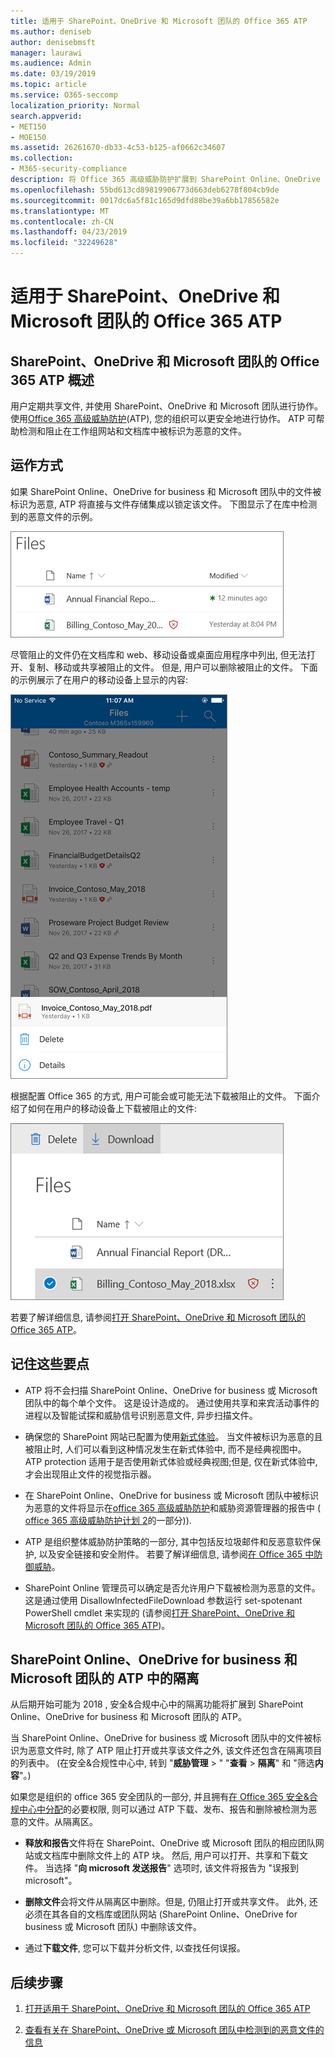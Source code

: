 ```yaml
---
title: 适用于 SharePoint、OneDrive 和 Microsoft 团队的 Office 365 ATP
ms.author: deniseb
author: denisebmsft
manager: laurawi
ms.audience: Admin
ms.date: 03/19/2019
ms.topic: article
ms.service: O365-seccomp
localization_priority: Normal
search.appverid:
- MET150
- MOE150
ms.assetid: 26261670-db33-4c53-b125-af0662c34607
ms.collection:
- M365-security-compliance
description: 将 Office 365 高级威胁防护扩展到 SharePoint Online、OneDrive for business 和 Microsoft 团队中的文件, 为您的组织启用更安全的协作。
ms.openlocfilehash: 55bd613cd89819906773d663deb6278f804cb9de
ms.sourcegitcommit: 0017dc6a5f81c165d9dfd88be39a6bb17856582e
ms.translationtype: MT
ms.contentlocale: zh-CN
ms.lasthandoff: 04/23/2019
ms.locfileid: "32249628"
---
```

# <a name="office-365-atp-for-sharepoint-onedrive-and-microsoft-teams"></a>适用于 SharePoint、OneDrive 和 Microsoft 团队的 Office 365 ATP

## <a name="overview-of-office-365-atp-for-sharepoint-onedrive-and-microsoft-teams"></a>SharePoint、OneDrive 和 Microsoft 团队的 Office 365 ATP 概述

用户定期共享文件, 并使用 SharePoint、OneDrive 和 Microsoft 团队进行协作。 使用[Office 365 高级威胁防护](office-365-atp.md)(ATP), 您的组织可以更安全地进行协作。 ATP 可帮助检测和阻止在工作组网站和文档库中被标识为恶意的文件。  
  
## <a name="how-it-works"></a>运作方式

如果 SharePoint Online、OneDrive for business 和 Microsoft 团队中的文件被标识为恶意, ATP 将直接与文件存储集成以锁定该文件。 下图显示了在库中检测到的恶意文件的示例。
  
[![OneDrive for business 中一个检测为恶意的文件](media/2bba71cc-7ad1-4799-8b9d-d56f923db3a7.png)](https://support.office.com/article/01e902ad-a903-4e0f-b093-1e1ac0c37ad2)
  
尽管阻止的文件仍在文档库和 web、移动设备或桌面应用程序中列出, 但无法打开、复制、移动或共享被阻止的文件。 但是, 用户可以删除被阻止的文件。 下面的示例展示了在用户的移动设备上显示的内容:
  
[![从 onedrive 移动应用程序中删除 onedrive for business 中的阻止文件](media/cb1c1705-fd0a-45b8-9a26-c22503011d54.png)](https://support.office.com/article/01e902ad-a903-4e0f-b093-1e1ac0c37ad2)
  
根据配置 Office 365 的方式, 用户可能会或可能无法下载被阻止的文件。 下面介绍了如何在用户的移动设备上下载被阻止的文件:
  
[![在 OneDrive for business 中下载阻止的文件](media/be288a82-bdd8-4371-93d8-1783db3b61bc.png)](https://support.office.com/article/01e902ad-a903-4e0f-b093-1e1ac0c37ad2)
  
若要了解详细信息, 请参阅[打开 SharePoint、OneDrive 和 Microsoft 团队的 Office 365 ATP](turn-on-atp-for-spo-odb-and-teams.md)。
  
## <a name="keep-these-points-in-mind"></a>记住这些要点

- ATP 将不会扫描 SharePoint Online、OneDrive for business 或 Microsoft 团队中的每个单个文件。 这是设计造成的。 通过使用共享和来宾活动事件的进程以及智能试探和威胁信号识别恶意文件, 异步扫描文件。

- 确保您的 SharePoint 网站已配置为使用[新式体验](https://docs.microsoft.com/sharepoint/guide-to-sharepoint-modern-experience)。 当文件被标识为恶意的且被阻止时, 人们可以看到这种情况发生在新式体验中, 而不是经典视图中。 ATP protection 适用于是否使用新式体验或经典视图;但是, 仅在新式体验中, 才会出现阻止文件的视觉指示器。
    
- 在 SharePoint Online、OneDrive for business 或 Microsoft 团队中被标识为恶意的文件将显示在[office 365 高级威胁防护](view-reports-for-atp.md)和威胁资源管理器的报告中 ( [office 365 高级威胁防护计划 2](office-365-ti.md)的一部分)).
    
- ATP 是组织整体威胁防护策略的一部分, 其中包括反垃圾邮件和反恶意软件保护, 以及安全链接和安全附件。 若要了解详细信息, 请参阅[在 Office 365 中防御威胁](protect-against-threats.md)。
    
- SharePoint Online 管理员可以确定是否允许用户下载被检测为恶意的文件。 这是通过使用 DisallowInfectedFileDownload 参数运行 set-spotenant PowerShell cmdlet 来实现的 (请参阅[打开 SharePoint、OneDrive 和 Microsoft 团队的 Office 365 ATP](turn-on-atp-for-spo-odb-and-teams.md))。
    
## <a name="quarantine-in-atp-for-sharepoint-online-onedrive-for-business-and-microsoft-teams"></a>SharePoint Online、OneDrive for business 和 Microsoft 团队的 ATP 中的隔离

 从后期开始可能为 2018 [](quarantine-email-messages.md) , 安全&amp;合规中心中的隔离功能将扩展到 SharePoint Online、OneDrive for business 和 Microsoft 团队的 ATP。
  
当 SharePoint Online、OneDrive for business 或 Microsoft 团队中的文件被标识为恶意文件时, 除了 ATP 阻止打开或共享该文件之外, 该文件还包含在隔离项目的列表中。 (在安全&amp;合规性中心中, 转到 "**威胁管理** \> " "**查看** \> **隔离**" 和 "筛选**内容**"。) 
  
如果您是组织的 office 365 安全团队的一部分, 并且拥有[在 Office 365 安全&amp;合规中心中分配](permissions-in-the-security-and-compliance-center.md)的必要权限, 则可以通过 ATP 下载、发布、报告和删除被检测为恶意的文件。从隔离区。
  
- **释放和报告**文件将在 SharePoint、OneDrive 或 Microsoft 团队的相应团队网站或文档库中删除文件上的 ATP 块。 然后, 用户可以打开、共享和下载文件。 当选择 "**向 microsoft 发送报告**" 选项时, 该文件将报告为 "误报到 microsoft"。 
    
- **删除文件**会将文件从隔离区中删除。但是, 仍阻止打开或共享文件。 此外, 还必须在其各自的文档库或团队网站 (SharePoint Online、OneDrive for business 或 Microsoft 团队) 中删除该文件。 
    
- 通过**下载文件**, 您可以下载并分析文件, 以查找任何误报。 
    
## <a name="next-steps"></a>后续步骤

1. [打开适用于 SharePoint、OneDrive 和 Microsoft 团队的 Office 365 ATP](turn-on-atp-for-spo-odb-and-teams.md)
    
2. [查看有关在 SharePoint、OneDrive 或 Microsoft 团队中检测到的恶意文件的信息](malicious-files-detected-in-spo-odb-or-teams.md)
    
